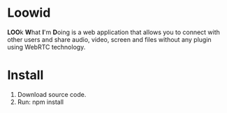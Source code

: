 Loowid
======

  **LOO**k **W**hat **I**'m **D**oing is a web application that allows you to connect with other users and share audio, 
  video, screen and files without any plugin using WebRTC technology.
  
Install
=======

  1. Download source code.
  2. Run: npm install
